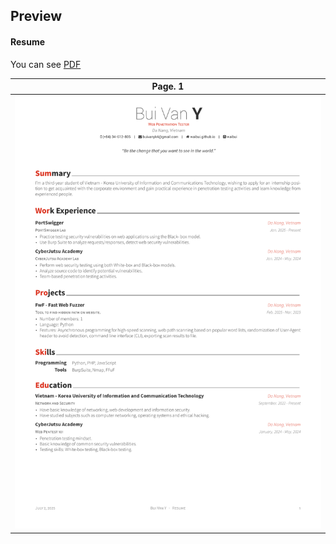 ## Preview

#### Resume

You can see [PDF](https://raw.githubusercontent.com/waibui/resume/main/resources/resume.pdf)

| Page. 1 |
|:---:|
| [![Résumé](https://raw.githubusercontent.com/waibui/resume/main/resources/resume.png)](https://raw.githubusercontent.com/waibui/resume/main/resources/resume.pdf) |
